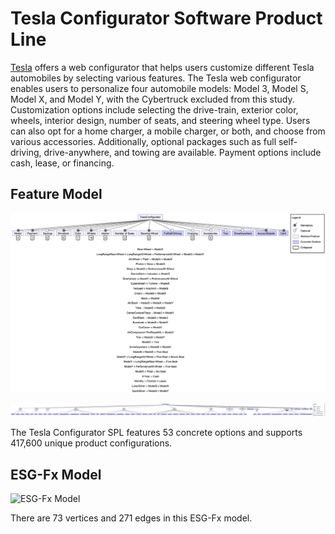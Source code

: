 # Tesla Configurator Software Product Line

[Tesla](https://www.tesla.com/) offers a web configurator that helps users customize different Tesla automobiles by selecting various features. The Tesla web configurator enables users to personalize four automobile models: Model 3, Model S, Model X, and Model Y, with the Cybertruck excluded from this study. Customization options include selecting the drive-train, exterior color, wheels, interior design, number of seats, and steering wheel type. Users can also opt for a home charger, a mobile charger, or both, and choose from various accessories. Additionally, optional packages such as full self-driving, drive-anywhere, and towing are available. Payment options include cash, lease, or financing. 

## Feature Model
![Feature Model2](https://github.com/esg4aspl/SPL-ESGFx-Examples/blob/main/TeslaConfigurator/TeslaConfigurator_FeatureModel2.png)

![Feature Model](https://github.com/esg4aspl/SPL-ESGFx-Examples/blob/main/TeslaConfigurator/TeslaConfigurator_FeatureModel.png)

The Tesla Configurator SPL features 53 concrete options and supports 417,600 unique product configurations.

## ESG-Fx Model

![ESG-Fx Model](TeslaConfigurator_ESGFx_Model.png)

There are 73 vertices and 271 edges in this ESG-Fx model. 



